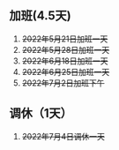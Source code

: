 ## 加班(4.5天)
1. ~~2022年5月21日加班一天~~
2. ~~2022年5月28日加班一天~~
3. ~~2022年6月18日加班一天~~
4. ~~2022年6月25日加班一天~~
5. ~~2022年7月2日加班下午~~

## 调休（1天）
1. ~~2022年7月4日调休一天~~

